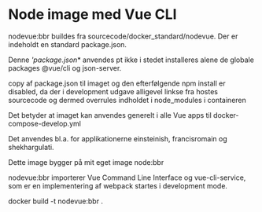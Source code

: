 # Node image med Vue CLI

nodevue:bbr buildes fra sourcecode/docker_standard/nodevue. Der er indeholdt en standard package.json. 

Denne *'package.json** anvendes pt ikke i stedet installeres alene de globale packages @vue/cli og json-server.

copy af package.json til imaget og den efterfølgende npm install er disabled, da der i development udgave alligevel linkse fra hostes sourcecode og dermed overrules indholdet i node_modules i containeren

Det betyder at imaget kan anvendes generelt i alle Vue apps til docker-compose-develop.yml

Det anvendes bl.a. for applikationerne einsteinish, francisromain og shekhargulati.

Dette image bygger på mit eget image node:bbr

nodevue:bbr importerer Vue Command Line Interface og vue-cli-service, som er en implementering af webpack startes i development mode.

docker build -t nodevue:bbr .

